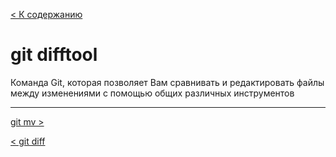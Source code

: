 [< К содержанию](/readme.md)

# git difftool

Команда Git, которая позволяет Вам сравнивать и редактировать файлы между изменениями с помощью общих различных инструментов

---

[ git mv >](/draft/gitcommands/gitmv.md)

[ < git diff ](/draft/gitcommands/gitdiff.md)